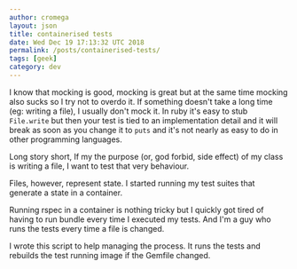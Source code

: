 ```yaml
---
author: cromega
layout: json
title: containerised tests
date: Wed Dec 19 17:13:32 UTC 2018
permalink: /posts/containerised-tests/
tags: [geek]
category: dev
---
```


I know that mocking is good, mocking is great but at the same time mocking also sucks so I try not to overdo it. If something doesn't take a long time (eg: writing a file), I usually don't mock it. In ruby it's easy to stub `File.write` but then your test is tied to an implementation detail and it will break as soon as you change it to `puts` and it's not nearly as easy to do in other programming languages.

Long story short, If my the purpose (or, god forbid, side effect) of my class is writing a file, I want to test that very behaviour.

Files, however, represent state. I started running my test suites that generate a state in a container.

<!-- more -->

Running rspec in a container is nothing tricky but I quickly got tired of having to run bundle every time I executed my tests. And I'm a guy who runs the tests every time a file is changed.

I wrote this script to help managing the process. It runs the tests and rebuilds the test running image if the Gemfile changed.


